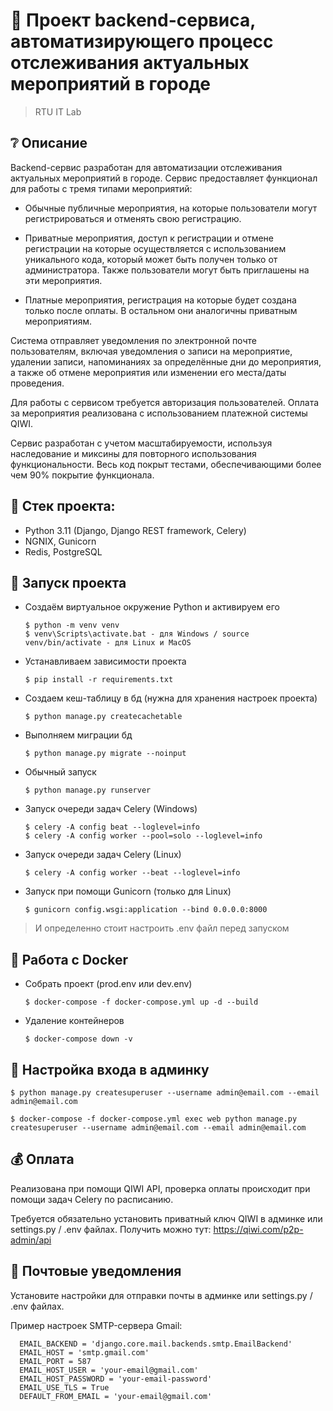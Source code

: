 # :poop: Проект backend-сервиса, автоматизирующего процесс отслеживания актуальных мероприятий в городе
> RTU IT Lab

## :grey_question: Описание

Backend-сервис разработан для автоматизации отслеживания актуальных мероприятий в городе. Сервис предоставляет функционал для работы с тремя типами мероприятий:

* Обычные публичные мероприятия, на которые пользователи могут регистрироваться и отменять свою регистрацию.

* Приватные мероприятия, доступ к регистрации и отмене регистрации на которые осуществляется с использованием уникального кода, который может быть получен только от администратора. Также пользователи могут быть приглашены на эти мероприятия.

* Платные мероприятия, регистрация на которые будет создана только после оплаты. В остальном они аналогичны приватным мероприятиям.

Система отправляет уведомления по электронной почте пользователям, включая уведомления о записи на мероприятие, удалении записи, напоминаниях за определённые дни до мероприятия, а также об отмене мероприятия или изменении его места/даты проведения.

Для работы с сервисом требуется авторизация пользователей. Оплата за мероприятия реализована с использованием платежной системы QIWI.

Cервис разработан с учетом масштабируемости, используя наследование и миксины для повторного использования функциональности. Весь код покрыт тестами, обеспечивающими более чем 90% покрытие функционала.

## :triangular_ruler: Стек проекта: 
- Python 3.11 (Django, Django REST framework, Celery)
- NGNIX, Gunicorn
- Redis, PostgreSQL

## :wrench: Запуск проекта

- Создаём виртуальное окружение Python и активируем его

  ```
  $ python -m venv venv
  $ venv\Scripts\activate.bat - для Windows / source venv/bin/activate - для Linux и MacOS
  ```

- Устанавливаем зависимости проекта

  ```
  $ pip install -r requirements.txt
  ```
  
- Создаем кеш-таблицу в бд (нужна для хранения настроек проекта)

  ```
  $ python manage.py createcachetable
  ```

- Выполняем миграции бд

  ```
  $ python manage.py migrate --noinput
  ```
  
- Обычный запуск

  ```
  $ python manage.py runserver
  ```
- Запуск очереди задач Celery (Windows)

  ```
  $ celery -A config beat --loglevel=info
  $ celery -A config worker --pool=solo --loglevel=info
  ```

- Запуск очереди задач Celery (Linux)

  ```
  $ celery -A config worker --beat --loglevel=info
  ```

- Запуск при помощи Gunicorn (только для Linux)

  ```
  $ gunicorn config.wsgi:application --bind 0.0.0.0:8000
  ```
  
> И определенно стоит настроить .env файл перед запуском


## :whale: Работа с Docker

- Собрать проект (prod.env или dev.env)
  ```
  $ docker-compose -f docker-compose.yml up -d --build
  ```

- Удаление контейнеров

  ```
  $ docker-compose down -v
  ```

## :closed_lock_with_key: Настройка входа в админку

```
$ python manage.py createsuperuser --username admin@email.com --email admin@email.com
```
```
$ docker-compose -f docker-compose.yml exec web python manage.py createsuperuser --username admin@email.com --email admin@email.com
```

## :moneybag: Оплата

Реализована при помощи QIWI API, проверка оплаты происходит при помощи задач Celery по расписанию.

Требуется обязательно установить приватный ключ QIWI в админке или settings.py / .env файлах.
Получить можно тут: https://qiwi.com/p2p-admin/api

## :love_letter: Почтовые уведомления 

Установите настройки для отправки почты в админке или settings.py / .env файлах. 

Пример настроек SMTP-сервера Gmail:
```
  EMAIL_BACKEND = 'django.core.mail.backends.smtp.EmailBackend'
  EMAIL_HOST = 'smtp.gmail.com'
  EMAIL_PORT = 587
  EMAIL_HOST_USER = 'your-email@gmail.com'
  EMAIL_HOST_PASSWORD = 'your-email-password'
  EMAIL_USE_TLS = True
  DEFAULT_FROM_EMAIL = 'your-email@gmail.com'
```
